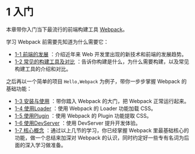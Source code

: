 # 1 入门
本章带你入门当下最流行的前端构建工具 [Webpack](https://webpack.js.org)。

学习 Webpack 前需要先知道为什么需要它：

- [1-1 前端的发展](1-1前端的发展.md) ：介绍近年来 Web 开发里出现的新技术和前端的发展趋势。
- [1-2 常见的构建工具及对比](1-2常见的构建工具及对比.md) ：告诉你构建是什么，为什么需要构建，以及常见构建工具的介绍和对比。

之后再以一个简单的项目 `Hello,Webpack` 为例子，带你一步步掌握 Webpack 的基础功能：

- [1-3 安装与使用](1-3安装与使用.md) ：带你踏入 Webpack 的大门，把 Webpack 正常运行起来。
- [1-4 使用Loader](1-4使用Loader.md) ：使用 Webpack 的 Loader 功能加载 CSS。
- [1-5 使用Plugin](1-5使用Plugin.md) ：使用 Webpack 的 Plugin 功能提取 CSS。
- [1-6 使用DevServer](1-6使用DevServer.md) ：使用 DevServer 提升开发体验。
- [1-7 核心概念](1-7核心概念.md) ：通过以上几节的学习，你已经掌握 Webpack 里最基础核心的功能，做一个总结来加深对 Webpack 的认识，同时约定好一些专有名词为后面的深入学习做准备。
